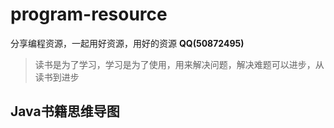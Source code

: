 # program-resource
分享编程资源，一起用好资源，用好的资源 **QQ(50872495)**

> 读书是为了学习，学习是为了使用，用来解决问题，解决难题可以进步，从读书到进步

## Java书籍思维导图

